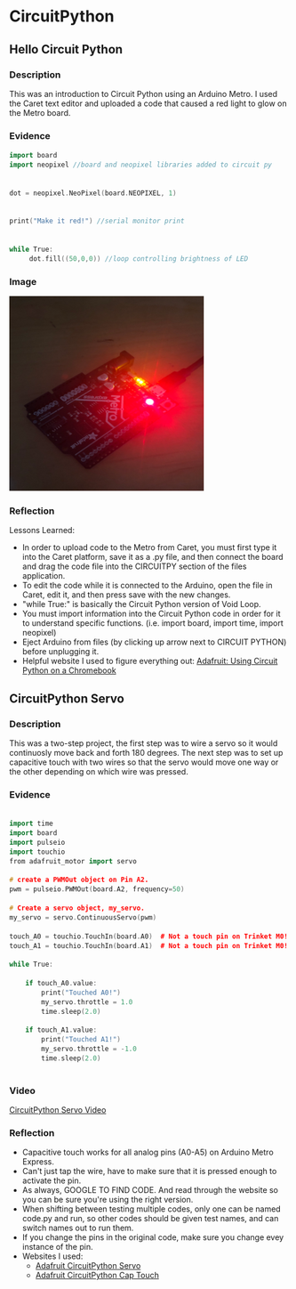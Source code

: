 # CircuitPython
## Hello Circuit Python 
### Description

This was an introduction to Circuit Python using an Arduino Metro. I used the Caret text editor and uploaded a code that caused a red light to glow on the Metro board. 

### Evidence

```C++
import board
import neopixel //board and neopixel libraries added to circuit py


dot = neopixel.NeoPixel(board.NEOPIXEL, 1)


print("Make it red!") //serial monitor print


while True:
     dot.fill((50,0,0)) //loop controlling brightness of LED

 ```

### Image

<img src="Images/RedLight.png" alt="Hello Circuit Python Red Light" width="350" height="350">


### Reflection
 
Lessons Learned:

- In order to upload code to the Metro from Caret, you must first type it into the Caret platform, save it as a .py file, and then connect the board and drag the code file into the CIRCUITPY section of the files application. 
- To edit the code while it is connected to the Arduino, open the file in Caret, edit it, and then press save with the new changes. 
- "while True:" is basically the Circuit Python version of Void Loop. 
- You must import information into the Circuit Python code in order for it to understand specific functions. (i.e. import board, import time, import neopixel) 
- Eject Arduino from files (by clicking up arrow next to CIRCUIT PYTHON) before unplugging it. 
- Helpful website I used to figure everything out: [Adafruit: Using Circuit Python on a Chromebook](https://learn.adafruit.com/using-circuit-playground-express-makecode-circuitpython-on-a-chromebook/caret-editor) 



## CircuitPython Servo
### Description
This was a two-step project, the first step was to wire a servo so it would continuosly move back and forth 180 degrees. The next step was to set up capacitive touch with two wires so that the servo would move one way or the other depending on which wire was pressed. 

### Evidence
```C++

import time
import board
import pulseio
import touchio
from adafruit_motor import servo
 
# create a PWMOut object on Pin A2.
pwm = pulseio.PWMOut(board.A2, frequency=50)
 
# Create a servo object, my_servo.
my_servo = servo.ContinuousServo(pwm)

touch_A0 = touchio.TouchIn(board.A0)  # Not a touch pin on Trinket M0!
touch_A1 = touchio.TouchIn(board.A1)  # Not a touch pin on Trinket M0!
 
while True:
   
    if touch_A0.value:
        print("Touched A0!")
        my_servo.throttle = 1.0
        time.sleep(2.0)
        
    if touch_A1.value:
        print("Touched A1!")
        my_servo.throttle = -1.0
        time.sleep(2.0)
        

 ```

### Video

[CircuitPython Servo Video](https://github.com/gwyatt40/CircuitPython/blob/main/Images/IMG_0130.MOV)
     


### Reflection 
- Capacitive touch works for all analog pins (A0-A5) on Arduino Metro Express. 
- Can't just tap the wire, have to make sure that it is pressed enough to activate the pin. 
- As always, GOOGLE TO FIND CODE. And read through the website so you can be sure you're using the right version. 
- When shifting between testing multiple codes, only one can be named code.py and run, so other codes should be given test names, and can switch names out to run them.
- If you change the pins in the original code, make sure you change evey instance of the pin. 
- Websites I used: 
     - [Adafruit CircuitPython Servo](https://learn.adafruit.com/circuitpython-essentials/circuitpython-servo) 
     - [Adafruit CircuitPython Cap Touch](https://learn.adafruit.com/adafruit-metro-m0-express-designed-for-circuitpython/circuitpython-cap-touch)
     
 

